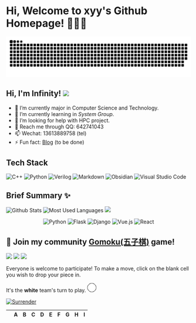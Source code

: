 # Hi, Welcome to xyy's Github Homepage! 🎉🎉🎉
<!-- <img src="https://readme-typing-svg.herokuapp.com/?lines=Welcome,%20visitor!;Hello%20Github%20World!&font=Roboto" />  -->

![](https://raw.githubusercontent.com/Wonderful-Me/Wonderful-Me/main/assets/github-contribution-grid-snake.svg) 
## Hi, I'm Infinity! ![](https://visitor-badge.glitch.me/badge?page_id=Wonderful-Me.readme) 
- 🔭 I’m currently major in Computer Science and Technology.
- 🌱 I’m currently learning in *System Group*.
- 🤔 I’m looking for help with HPC project.
- 💬 Reach me through QQ: 642741043
- 📫 Wechat: 13613889758 (tel)
- ⚡ Fun fact: [Blog](https://wonderful-me.github.io/) (to be done)

## Tech Stack
![C++](https://img.shields.io/badge/-C++-192133?style=flat-square&logo=cplusplus&logoColor=white)
![Python](https://img.shields.io/badge/-Python-192133?style=flat-square&logo=python&logoColor=white)
![Verilog](https://img.shields.io/badge/-Verilog-192133?style=flat-square&logo=verilog&logoColor=white)
![Markdown](https://img.shields.io/badge/-MySQL-192133?style=flat-square&logo=markdown&logoColor=white)
![Obsidian](https://img.shields.io/badge/-MySQL-192133?style=flat-square&logo=obsidian&logoColor=white)
![Visual Studio Code](https://img.shields.io/badge/-PHP-192133?style=flat-square&logo=visualstudiocode&logoColor=white)

## Brief Summary ✨
![Github Stats](https://github-readme-stats.vercel.app/api?username=Wonderful-Me&show_icons=true&theme=dark&count_private=true) 
![Most Used Languages](https://github-readme-stats.vercel.app/api/top-langs/?username=Wonderful-Me&theme=dark&layout=compact) 
![](https://activity-graph.herokuapp.com/graph?username=Wonderful-Me&theme=github)

<div align="center">
  
![Python](https://img.shields.io/badge/-Python-%233776ab?logo=python&style=for-the-badge&logoColor=white)
![Flask](https://img.shields.io/badge/-Flask-%23eeeeee?logo=flask&style=for-the-badge&logoColor=black)
![Django](https://img.shields.io/badge/-Django-%23092E20?logo=django&style=for-the-badge&logoColor=white)
![Vue.js](https://img.shields.io/badge/-Vue.js-%234fc08d?logo=vue.js&style=for-the-badge&logoColor=white)
![React](https://img.shields.io/badge/-React-%2357d8fb?logo=react&style=for-the-badge&logoColor=white)

</div>

## :game_die: Join my community [Gomoku(五子棋)](https://en.wikipedia.org/wiki/Gomoku) game!

<!--START_SECTION:gomoku-->
![](https://img.shields.io/badge/Total%20moves-263-blue)
![](https://img.shields.io/badge/Completed%20games-18-brightgreen)
![](https://img.shields.io/badge/Total%20players-119-orange)

Everyone is welcome to participate! To make a move, click on the blank cell you wish to drop your piece in.


It's the **white** team's turn to play. ![](/assets/white.png)

[![Surrender](https://img.shields.io/badge/Surrender%20-%2348e3c9.svg?&style=for-the-badge&logoColor=white)](https://github.com/frostming/frostming/issues/new?title=gomoku%7Csurrender&labels=gomoku&body=Just+push+%27Submit+new+issue%27+without+editing+the+title.+The+README+will+be+updated+after+approximately+30+seconds.)



| |A|B|C|D|E|F|G|H|I|
| - | - | - | - | - | - | - | - | - | - |


	
